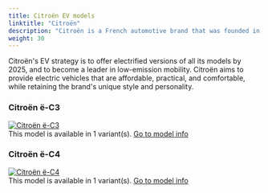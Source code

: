 ```yaml
---
title: Citroën EV models
linktitle: "Citroën"
description: "Citroën is a French automotive brand that was founded in 1919 by André Citroën. It is known for its innovative and distinctive designs, such as the Traction Avant, the 2CV, the DS, and the CX. Citroën is also a pioneer in mass production, front-wheel drive, hydropneumatic suspension, and aerodynamics. Citroën is part of the Stellantis group, which was formed in 2021 by the merger of PSA and FCA"
weight: 30
---
```

<!-- markdownlint-disable MD033 -->
<!-- markdownlint-disable MD010 -->
Citroën's EV strategy is to offer electrified versions of all its models by 2025, and to become a leader in low-emission mobility. Citroën aims to provide electric vehicles that are affordable, practical, and comfortable, while retaining the brand's unique style and personality.

<div class="container shadow p-3 mb-5 bg-body-tertiary rounded">
<h3> Citroën ë-C3</h3>
	<div class="row">
		<div class="col col-12 col-md-6">
			<a href="ë-c3"><img src="https://media.evkx.net/multimedia/models/citroën/ë-c3/ë-c3/main_1_st.jpg" class="img-fluid" alt="Citroën ë-C3" ></a>
		</div>
		<div class="col col-12 col-md-6">
This model is available in 1 variant(s). 
<a href="ë-c3">Go to model info</a>
		</div>
	</div>
</div>
<div class="container shadow p-3 mb-5 bg-body-tertiary rounded">
<h3> Citroën ë-C4</h3>
	<div class="row">
		<div class="col col-12 col-md-6">
			<a href="ë-c4"><img src="https://media.evkx.net/multimedia/models/citroën/ë-c4/ë-c4_x/main_1_st.jpg" class="img-fluid" alt="Citroën ë-C4" ></a>
		</div>
		<div class="col col-12 col-md-6">
This model is available in 1 variant(s). 
<a href="ë-c4">Go to model info</a>
		</div>
	</div>
</div>
